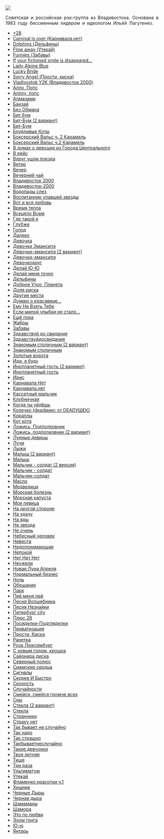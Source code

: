 ![](/songs/клм/Мумий%20Тролль/mumij_troll.jpg)  

Советская и российская рок-группа из Владивостока. Основана в 1983 году бессменным лидером и идеологом Ильёй Лагутенко.

* [+28](/songs/клм/Мумий%20Тролль/+28)
* [Carnival is over (Карнавала.нет)](/songs/клм/Мумий%20Тролль/Carnival%20is%20over%20(Карнавала.нет))
* [Dolphins (Дельфины)](/songs/клм/Мумий%20Тролль/Dolphins%20(Дельфины))
* [Flow away (Утекай)](/songs/клм/Мумий%20Тролль/Flow%20away%20(Утекай))
* [Funnies (Забавы)](/songs/клм/Мумий%20Тролль/Funnies%20(Забавы))
* [If your fictioned smile is disapeared...](/songs/клм/Мумий%20Тролль/If%20your%20fictioned%20smile%20is%20disapeared...)
* [Lady Alpine Blue](/songs/клм/Мумий%20Тролль/Lady%20Alpine%20Blue)
* [Lucky Bride](/songs/клм/Мумий%20Тролль/Lucky%20Bride)
* [Sorry Angel (Прости, киска)](/songs/клм/Мумий%20Тролль/Sorry%20Angel%20(Прости,%20киска))
* [Vladivostok Y2K (Владивосток 2000)](/songs/клм/Мумий%20Тролль/Vladivostok%20Y2K%20(Владивосток%202000))
* [Алло, Попс](/songs/клм/Мумий%20Тролль/Алло,%20Попс)
* [Аллоу, попс](/songs/клм/Мумий%20Тролль/Аллоу,%20попс)
* [Алмазами](/songs/клм/Мумий%20Тролль/Алмазами)
* [Банзай](/songs/клм/Мумий%20Тролль/Банзай)
* [Без Обмана](/songs/клм/Мумий%20Тролль/Без%20Обмана)
* [Бит бум](/songs/клм/Мумий%20Тролль/Бит%20бум)
* [Бит-Бум (2 вариант)](/songs/клм/Мумий%20Тролль/Бит-Бум%20(2%20вариант))
* [Бит-Бум](/songs/клм/Мумий%20Тролль/Бит-Бум)
* [Блудливые Коты](/songs/клм/Мумий%20Тролль/Блудливые%20Коты)
* [Боксерский Вальс ч. 2 Карамель](/songs/клм/Мумий%20Тролль/Боксерский%20Вальс%20ч.%202%20Карамель)
* [Боксерский Вальс ч.2 Карамель](/songs/клм/Мумий%20Тролль/Боксерский%20Вальс%20ч.2%20Карамель)
* [В думах о девушке из Города Центрального](/songs/клм/Мумий%20Тролль/В%20думах%20о%20девушке%20из%20Города%20Центрального)
* [В рейс](/songs/клм/Мумий%20Тролль/В%20рейс)
* [Вдруг ушли поезда](/songs/клм/Мумий%20Тролль/Вдруг%20ушли%20поезда)
* [Ветер](/songs/клм/Мумий%20Тролль/Ветер)
* [Вечер](/songs/клм/Мумий%20Тролль/Вечер)
* [Вечерний чай](/songs/клм/Мумий%20Тролль/Вечерний%20чай)
* [Владивосток 2000](/songs/клм/Мумий%20Тролль/Владивосток%202000)
* [Владивосток-2000](/songs/клм/Мумий%20Тролль/Владивосток-2000)
* [Водопады слез](/songs/клм/Мумий%20Тролль/Водопады%20слез)
* [Воспитанник упавшей звезды](/songs/клм/Мумий%20Тролль/Воспитанник%20упавшей%20звезды)
* [Вот и вся любовь](/songs/клм/Мумий%20Тролль/Вот%20и%20вся%20любовь)
* [Время тепла](/songs/клм/Мумий%20Тролль/Время%20тепла)
* [Всецело Всем](/songs/клм/Мумий%20Тролль/Всецело%20Всем)
* [Где такой я](/songs/клм/Мумий%20Тролль/Где%20такой%20я)
* [Глубже](/songs/клм/Мумий%20Тролль/Глубже)
* [Голод](/songs/клм/Мумий%20Тролль/Голод)
* [Далеко](/songs/клм/Мумий%20Тролль/Далеко)
* [Девочка](/songs/клм/Мумий%20Тролль/Девочка)
* [Девочки Эмансипэ](/songs/клм/Мумий%20Тролль/Девочки%20Эмансипэ)
* [Девочки-эмансипэ (2 вариант)](/songs/клм/Мумий%20Тролль/Девочки-эмансипэ%20(2%20вариант))
* [Девочки-эмансипэ](/songs/клм/Мумий%20Тролль/Девочки-эмансипэ)
* [Девочкодруг](/songs/клм/Мумий%20Тролль/Девочкодруг)
* [Делай Ю-Ю](/songs/клм/Мумий%20Тролль/Делай%20Ю-Ю)
* [Делай меня точно](/songs/клм/Мумий%20Тролль/Делай%20меня%20точно)
* [Дельфины](/songs/клм/Мумий%20Тролль/Дельфины)
* [Доброе Утро, Планета](/songs/клм/Мумий%20Тролль/Доброе%20Утро,%20Планета)
* [Доля риска](/songs/клм/Мумий%20Тролль/Доля%20риска)
* [Другие места](/songs/клм/Мумий%20Тролль/Другие%20места)
* [Думаю о красавице...](/songs/клм/Мумий%20Тролль/Думаю%20о%20красавице...)
* [Ему Не Взять Тебя](/songs/клм/Мумий%20Тролль/Ему%20Не%20Взять%20Тебя)
* [Если милой улыбки не стало...](/songs/клм/Мумий%20Тролль/Если%20милой%20улыбки%20не%20стало...)
* [Ещё пока](/songs/клм/Мумий%20Тролль/Ещё%20пока)
* [Жабры](/songs/клм/Мумий%20Тролль/Жабры)
* [Забавы](/songs/клм/Мумий%20Тролль/Забавы)
* [Здравствуй до свидания](/songs/клм/Мумий%20Тролль/Здравствуй%20до%20свидания)
* [Здравствуйдосвидания](/songs/клм/Мумий%20Тролль/Здравствуйдосвидания)
* [Знакомым столичным (2 вариант)](/songs/клм/Мумий%20Тролль/Знакомым%20столичным%20(2%20вариант))
* [Знакомым столичным](/songs/клм/Мумий%20Тролль/Знакомым%20столичным)
* [Золотые ворота](/songs/клм/Мумий%20Тролль/Золотые%20ворота)
* [Иди, я буду](/songs/клм/Мумий%20Тролль/Иди,%20я%20буду)
* [Инопланетный гость (2 вариант)](/songs/клм/Мумий%20Тролль/Инопланетный%20гость%20(2%20вариант))
* [Инопланетный гость](/songs/клм/Мумий%20Тролль/Инопланетный%20гость)
* [Ирис](/songs/клм/Мумий%20Тролль/Ирис)
* [Карнавала Нет](/songs/клм/Мумий%20Тролль/Карнавала%20Нет)
* [Карнавала.нет](/songs/клм/Мумий%20Тролль/Карнавала.нет)
* [Кассетный мальчик](/songs/клм/Мумий%20Тролль/Кассетный%20мальчик)
* [Клубничная](/songs/клм/Мумий%20Тролль/Клубничная)
* [Когда ты уйдёшь](/songs/клм/Мумий%20Тролль/Когда%20ты%20уйдёшь)
* [Колечко (deadмикс от DEADУШЕК)](/songs/клм/Мумий%20Тролль/Колечко%20(deadмикс%20от%20DEADУШЕК))
* [Кораллы](/songs/клм/Мумий%20Тролль/Кораллы)
* [Кот кота](/songs/клм/Мумий%20Тролль/Кот%20кота)
* [Ложись, Подполковник](/songs/клм/Мумий%20Тролль/Ложись,%20Подполковник)
* [Ложись, подполковник (2 вариант)](/songs/клм/Мумий%20Тролль/Ложись,%20подполковник%20(2%20вариант))
* [Лунные девицы](/songs/клм/Мумий%20Тролль/Лунные%20девицы)
* [Лучи](/songs/клм/Мумий%20Тролль/Лучи)
* [Лыжи](/songs/клм/Мумий%20Тролль/Лыжи)
* [Малыш (2 вариант)](/songs/клм/Мумий%20Тролль/Малыш%20(2%20вариант))
* [Малыш](/songs/клм/Мумий%20Тролль/Малыш)
* [Мальчик - солдат (2 версия)](/songs/клм/Мумий%20Тролль/Мальчик%20-%20солдат%20(2%20версия))
* [Мальчик - солдат](/songs/клм/Мумий%20Тролль/Мальчик%20-%20солдат)
* [Мальчик-солдат](/songs/клм/Мумий%20Тролль/Мальчик-солдат)
* [Масло](/songs/клм/Мумий%20Тролль/Масло)
* [Медведица](/songs/клм/Мумий%20Тролль/Медведица)
* [Морская болезнь](/songs/клм/Мумий%20Тролль/Морская%20болезнь)
* [Морская капуста](/songs/клм/Мумий%20Тролль/Морская%20капуста)
* [Моя певица](/songs/клм/Мумий%20Тролль/Моя%20певица)
* [На другой стороне](/songs/клм/Мумий%20Тролль/На%20другой%20стороне)
* [На удачу](/songs/клм/Мумий%20Тролль/На%20удачу)
* [На яды](/songs/клм/Мумий%20Тролль/На%20яды)
* [Не звезда](/songs/клм/Мумий%20Тролль/Не%20звезда)
* [Не очень](/songs/клм/Мумий%20Тролль/Не%20очень)
* [Небесный человек](/songs/клм/Мумий%20Тролль/Небесный%20человек)
* [Невеста](/songs/клм/Мумий%20Тролль/Невеста)
* [Недопонимающая](/songs/клм/Мумий%20Тролль/Недопонимающая)
* [Непокой](/songs/клм/Мумий%20Тролль/Непокой)
* [Нет Нет Нет](/songs/клм/Мумий%20Тролль/Нет%20Нет%20Нет)
* [Неужели](/songs/клм/Мумий%20Тролль/Неужели)
* [Новая Луна Апреля](/songs/клм/Мумий%20Тролль/Новая%20Луна%20Апреля)
* [Нормальный бизнес](/songs/клм/Мумий%20Тролль/Нормальный%20бизнес)
* [Ночь](/songs/клм/Мумий%20Тролль/Ночь)
* [Обещания](/songs/клм/Мумий%20Тролль/Обещания)
* [Парк](/songs/клм/Мумий%20Тролль/Парк)
* [Пей меня пей](/songs/клм/Мумий%20Тролль/Пей%20меня%20пей)
* [Песня Волшебника](/songs/клм/Мумий%20Тролль/Песня%20Волшебника)
* [Песня Незнайки](/songs/клм/Мумий%20Тролль/Песня%20Незнайки)
* [Петербург city](/songs/клм/Мумий%20Тролль/Петербург%20city)
* [Плюс 28](/songs/клм/Мумий%20Тролль/Плюс%2028)
* [Посиделки-Подгляделки](/songs/клм/Мумий%20Тролль/Посиделки-Подгляделки)
* [Приватизация](/songs/клм/Мумий%20Тролль/Приватизация)
* [Прости, Киска](/songs/клм/Мумий%20Тролль/Прости,%20Киска)
* [Ранетка](/songs/клм/Мумий%20Тролль/Ранетка)
* [Розa Люкceмбypг](/songs/клм/Мумий%20Тролль/Розa%20Люкceмбypг)
* [С новым годом, крошка](/songs/клм/Мумий%20Тролль/С%20новым%20годом,%20крошка)
* [Сайонара диска](/songs/клм/Мумий%20Тролль/Сайонара%20диска)
* [Северный полюс](/songs/клм/Мумий%20Тролль/Северный%20полюс)
* [Сиамские сердца](/songs/клм/Мумий%20Тролль/Сиамские%20сердца)
* [Сигналы](/songs/клм/Мумий%20Тролль/Сигналы)
* [Скорее И Быстро](/songs/клм/Мумий%20Тролль/Скорее%20И%20Быстро)
* [Скорость](/songs/клм/Мумий%20Тролль/Скорость)
* [Случайности](/songs/клм/Мумий%20Тролль/Случайности)
* [Смейся, смейся громче всех](/songs/клм/Мумий%20Тролль/Смейся,%20смейся%20громче%20всех)
* [Сны](/songs/клм/Мумий%20Тролль/Сны)
* [Стекла (2 вариант)](/songs/клм/Мумий%20Тролль/Стекла%20(2%20вариант))
* [Стекла](/songs/клм/Мумий%20Тролль/Стекла)
* [Странники](/songs/клм/Мумий%20Тролль/Странники)
* [Страху нет](/songs/клм/Мумий%20Тролль/Страху%20нет)
* [Так бывает не случайно](/songs/клм/Мумий%20Тролль/Так%20бывает%20не%20случайно)
* [Так надо](/songs/клм/Мумий%20Тролль/Так%20надо)
* [Так страшно](/songs/клм/Мумий%20Тролль/Так%20страшно)
* [Такбываетнеслучайно](/songs/клм/Мумий%20Тролль/Такбываетнеслучайно)
* [Такие девчонки](/songs/клм/Мумий%20Тролль/Такие%20девчонки)
* [Твоя летняя](/songs/клм/Мумий%20Тролль/Твоя%20летняя)
* [Тише](/songs/клм/Мумий%20Тролль/Тише)
* [Три раза](/songs/клм/Мумий%20Тролль/Три%20раза)
* [Ультиматум](/songs/клм/Мумий%20Тролль/Ультиматум)
* [Утекай](/songs/клм/Мумий%20Тролль/Утекай)
* [Фламенко красотки ч.1](/songs/клм/Мумий%20Тролль/Фламенко%20красотки%20ч.1)
* [Хищник](/songs/клм/Мумий%20Тролль/Хищник)
* [Чepныe Дыpы](/songs/клм/Мумий%20Тролль/Чepныe%20Дыpы)
* [Черная дыра](/songs/клм/Мумий%20Тролль/Черная%20дыра)
* [Шамаманы](/songs/клм/Мумий%20Тролль/Шамаманы)
* [Шамора](/songs/клм/Мумий%20Тролль/Шамора)
* [Это по любви](/songs/клм/Мумий%20Тролль/Это%20по%20любви)
* [Эхом гонга](/songs/клм/Мумий%20Тролль/Эхом%20гонга)
* [Ю-ю](/songs/клм/Мумий%20Тролль/Ю-ю)
* [Янтарь](/songs/клм/Мумий%20Тролль/Янтарь)